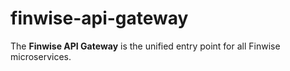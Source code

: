 # finwise-api-gateway
The **Finwise API Gateway** is the unified entry point for all Finwise microservices.
